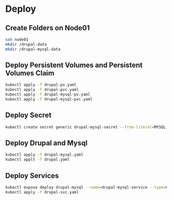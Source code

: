 # Deploy

## Create Folders on Node01

```bash
ssh node01
mkdir /drupal-data
mkdir /drupal-mysql-data
```


## Deploy Persistent Volumes and Persistent Volumes Claim

```bash
kubectl apply -f drupal-pv.yaml
kubectl apply -f drupal-pvc.yaml
kubectl apply -f drupal-mysql-pv.yaml
kubectl apply -f drupal-mysql-pvc.yaml
```

## Deploy Secret

```bash
kubectl create secret generic drupal-mysql-secret --from-literal=MYSQL_ROOT_PASSWORD=root_password --from-literal=MYSQL_DATABASE=drupal-database --from-literal=MYSQL_USER=root
```

## Deploy Drupal and Mysql

```bash
kubectl apply -f drupal-mysql.yaml
kubectl applt -f drupal.yaml
```

## Deploy Services

```bash
kubectl expose deploy drupal-mysql --name=drupal-mysql-service --type=ClusterIP --target-port=3306
kubectl apply -f drupal-svc.yaml
```


